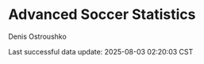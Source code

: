 # Advanced Soccer Statistics
Denis Ostroushko

<!-- gfm -->

Last successful data update: 2025-08-03 02:20:03 CST
